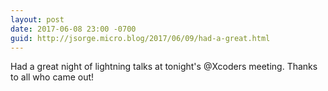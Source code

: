 ```yaml
---
layout: post
date: 2017-06-08 23:00 -0700
guid: http://jsorge.micro.blog/2017/06/09/had-a-great.html
---
```

Had a great night of lightning talks at tonight's @Xcoders meeting. Thanks to all who came out!
